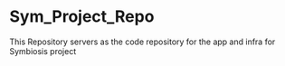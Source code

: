 # Sym_Project_Repo
This Repository servers as the code repository for the app and infra for Symbiosis project
